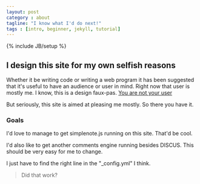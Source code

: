```yaml
---
layout: post
category : about
tagline: "I know what I'd do next!"
tags : [intro, beginner, jekyll, tutorial]
---
```

{% include JB/setup %}

## I design this site for my own selfish reasons

Whether it be writing code or writing a web program it has been suggested that it's useful to have an audience or user in mind.
 Right now that user is mostly me.  I know, this is a design faux-pas. [You are not your user](http://52weeksofux.com/post/385981879/you-are-not-your-user)

But seriously, this site is aimed at pleasing me mostly.  So there you have it.

### Goals

I'd love to manage to get simplenote.js running on this site.  That'd be cool.

I'd also like to get another comments engine running besides DISCUS.  This should be very easy for me to change.

I just have to find the right line in the "_config.yml" I think.  

> Did that work?
